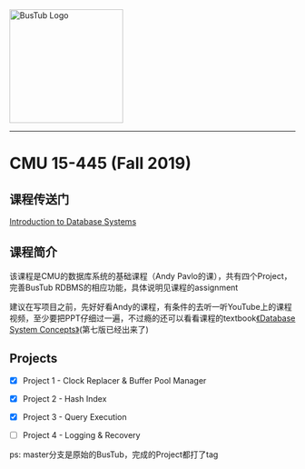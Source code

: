 <img src="logo/bustub.svg" alt="BusTub Logo" height="200">

-----------------

# CMU 15-445 (Fall 2019)

## 课程传送门

[Introduction to Database Systems](https://15445.courses.cs.cmu.edu)

## 课程简介

该课程是CMU的数据库系统的基础课程（Andy Pavlo的课），共有四个Project，完善BusTub RDBMS的相应功能，具体说明见课程的assignment

建议在写项目之前，先好好看Andy的课程，有条件的去听一听YouTube上的课程视频，至少要把PPT仔细过一遍，不过瘾的还可以看看课程的textbook[《Database System Concepts》](https://book.douban.com/subject/30345517/)(第七版已经出来了)

## Projects

- [x] Project 1 - Clock Replacer & Buffer Pool Manager

- [x] Project 2 - Hash Index

- [x] Project 3 - Query Execution

- [ ] Project 4 - Logging & Recovery

ps: master分支是原始的BusTub，完成的Project都打了tag
